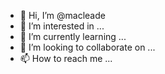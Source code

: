 - 👋 Hi, I’m @macleade
- 👀 I’m interested in ...
- 🌱 I’m currently learning ...
- 💞️ I’m looking to collaborate on ...
- 📫 How to reach me ...

<!---
macleade/macleade is a ✨ special ✨ repository because its `README.md` (this file) appears on your GitHub profile.
You can click the Preview link to take a look at your changes.
--->
